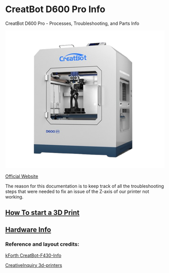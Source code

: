# CreatBot D600 Pro Info
CreatBot D600 Pro - Processes, Troubleshooting, and Parts Info


![Creatbot D600 Pro](img/Render.png)

[Official Website](https://www.creatbot.com/en/creatbot-d600.html)



The reason for this documentation is to keep track of all the troubleshooting steps that were needed to fix an issue of the Z-axis of our printer not working.

## [How To start a 3D Print](HowToPrint.md)
## [Hardware Info](HardwareInfo.md)



### Reference and layout credits:

[kForth CreatBot-F430-Info](https://github.com/kForth/CreatBot-F430-Info)

[CreativeInquiry 3d-printers](https://github.com/CreativeInquiry/3d-printers)